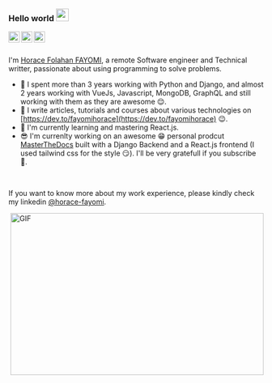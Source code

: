 ### Hello world <img src="https://media.giphy.com/media/hvRJCLFzcasrR4ia7z/giphy.gif" width="25px">
<a href="https://discord.gg/fTz5npvkpy">
  <img align="left" alt="Horace FAYOMI Discord" width="22px" src="https://raw.githubusercontent.com/peterthehan/peterthehan/master/assets/discord.svg" />
</a>
<a href="https://twitter.com/fayomihorace">
  <img align="left" alt="Horace FAYOMI | Twitter" width="22px" src="https://raw.githubusercontent.com/peterthehan/peterthehan/master/assets/twitter.svg" />
</a>
<a href="https://www.linkedin.com/in/horace-fayomi-b58a98177/">
  <img align="left" alt="Horace FAYOMI LinkedIN" width="22px" src="https://raw.githubusercontent.com/peterthehan/peterthehan/master/assets/linkedin.svg" />
</a>

<br />
<br />

I'm [Horace Folahan FAYOMI](), a remote Software engineer and Technical writter, passionate about using programming to solve problems.
  
- 💼 I spent more than 3 years working with Python and Django, and almost 2 years working with VueJs, Javascript, MongoDB, GraphQL and still working with them as they are awesome :relieved:. 
- :page_facing_up: I write articles, tutorials and courses about various technologies on [https://dev.to/fayomihorace](https://dev.to/fayomihorace) :wink:.
- :book: I'm currently learning and mastering React.js.
- :sunglasses: I'm currenlty working on an awesome :grin: personal prodcut [MasterTheDocs](https://MasterTheDocs.com) built with a Django Backend and a React.js frontend (I used tailwind css for the style :smirk:). I'll be very gratefull if you subscribe :pray:.  
<br />

If you want to know more about my work experience, please kindly check my linkedin [@horace-fayomi](https://www.linkedin.com/in/horace-fayomi-b58a98177/).

  <img align="right" alt="GIF" src="https://github.com/abhisheknaiidu/abhisheknaiidu/blob/master/code.gif?raw=true" width="500" height="320" />
